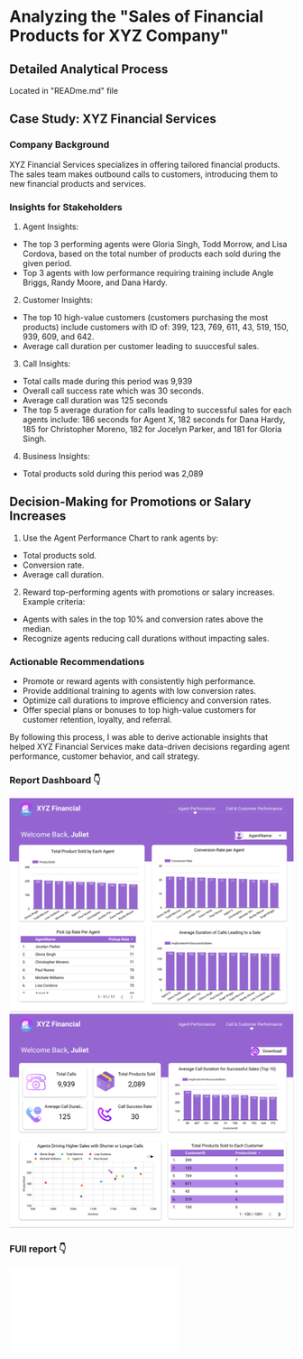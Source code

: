 # Analyzing the "Sales of Financial Products for XYZ Company" 

## Detailed Analytical Process
Located in "READme.md" file


## Case Study: XYZ Financial Services
### Company Background
XYZ Financial Services specializes in offering tailored financial products. The sales team makes outbound calls to customers, introducing them to new financial products and services.


### Insights for Stakeholders
1. Agent Insights:
- The top 3 performing agents were Gloria Singh, Todd Morrow, and Lisa Cordova, based on the total number of products each sold during the given period.
- Top 3 agents with low performance requiring training include Angle Briggs, Randy Moore, and Dana Hardy.

2. Customer Insights:
- The top 10 high-value customers (customers purchasing the most products) include customers with ID of: 399, 123, 769, 611, 43, 519, 150, 939, 609, and 642.
- Average call duration per customer leading to suuccesful sales.

3. Call Insights:
- Total calls made during this period was 9,939
- Overall call success rate which was 30 seconds.
- Average call duration was 125 seconds
- The top 5 average duration for calls leading to successful sales for each agents include: 186 seconds for Agent X, 182 seconds for Dana Hardy, 185 for Christopher Moreno, 182 for Jocelyn Parker, and 181 for Gloria Singh.

4. Business Insights:
- Total products sold during this period was 2,089


## Decision-Making for Promotions or Salary Increases
1. Use the Agent Performance Chart to rank agents by:
- Total products sold.
- Conversion rate.
- Average call duration.

2. Reward top-performing agents with promotions or salary increases.
Example criteria:
- Agents with sales in the top 10% and conversion rates above the median.
- Recognize agents reducing call durations without impacting sales.


### Actionable Recommendations
- Promote or reward agents with consistently high performance.
- Provide additional training to agents with low conversion rates.
- Optimize call durations to improve efficiency and conversion rates.
- Offer special plans or bonuses to top high-value customers for customer retention, loyalty, and referral.


By following this process, I was able to derive actionable insights that helped XYZ Financial Services make data-driven decisions regarding agent performance, customer behavior, and call strategy.


### Report Dashboard 👇
![Interactive Sales Performance Dashboard Page 1](XYZ-dashboard-1.png) 
![Interactive Sales Performance Dashboard Page 2](XYZ-dashboard.png)  


### FUll report 👇
![XYZ Financial Sales Report Analysis ](XYZ_Financial_Services__Sales_Performance_Analysis.pdf)